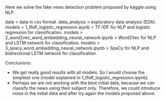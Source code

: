Here we solve the fake news detection problem proposed by kaggle using NLP.

data > data in csv format.
data_analysis > exploratory data analysis (EDA).
models > 1_tfidf_logistic_regression.ipynb > TF-IDF for NLP and logistic regression for classification.
models > 2_word2vec_word_embedding_neural_network.ipynb > Word2Vec for NLP and LSTM network for classification.
models > 3_spacy_word_embedding_neural_network.ipynb > SpaCy for NLP and bidirectional LSTM network for classification.

Conclusions:
* We get really good results with all models. So I would choose the simpliest one (model explained in 1_tfidf_logistic_regression.ipynb).
* Perhaps we are not working with the  best initial data, because we can classify the news using their subject only. Therefore, we could introduce noise in the initial data and after try again the models proposed above.